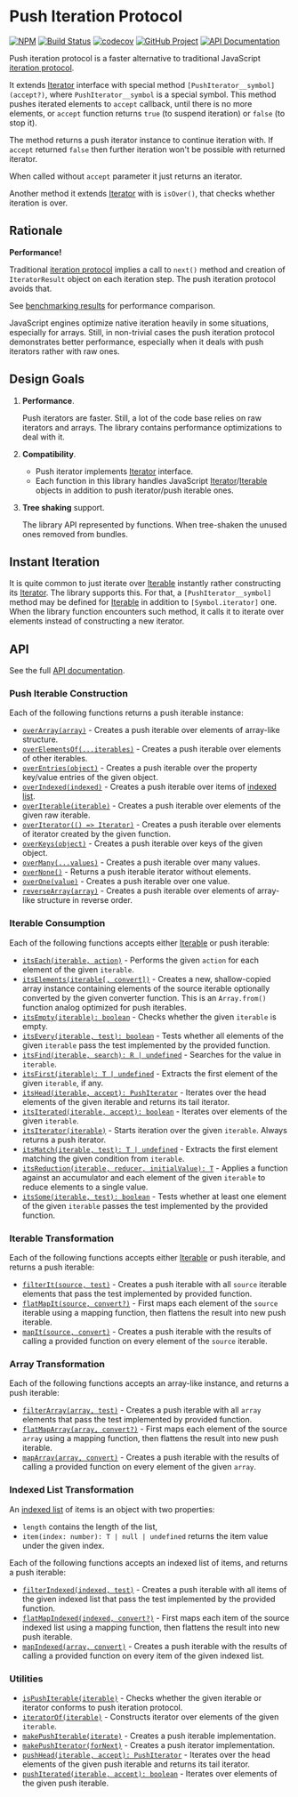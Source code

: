 Push Iteration Protocol
=======================

[![NPM][npm-image]][npm-url]
[![Build Status][build-status-img]][build-status-link]
[![codecov][codecov-image]][codecov-url]
[![GitHub Project][github-image]][github-url]
[![API Documentation][api-docs-image]][API documentation]

Push iteration protocol is a faster alternative to traditional JavaScript [iteration protocol].

It extends [Iterator] interface with special method `[PushIterator__symbol](accept?)`, where `PushIterator__symbol`
is a special symbol. This method pushes iterated elements to `accept` callback, until there is no more elements,
or `accept` function returns `true` (to suspend iteration) or `false` (to stop it).

The method returns a push iterator instance to continue iteration with. If `accept` returned `false` then further
iteration won't be possible with returned iterator.

When called without `accept` parameter it just returns an iterator.

Another method it extends [Iterator] with is `isOver()`, that checks whether iteration is over.

[iteration protocol]: https://developer.mozilla.org/en-US/docs/Web/JavaScript/Reference/Iteration_protocols
[Iterator]: https://developer.mozilla.org/en-US/docs/Web/JavaScript/Reference/Iteration_protocols#The_iterator_protocol

[npm-image]: https://img.shields.io/npm/v/@proc7ts/push-iterator.svg?logo=npm
[npm-url]: https://www.npmjs.com/package/@proc7ts/push-iterator
[build-status-img]: https://github.com/proc7ts/push-iterator/workflows/Build/badge.svg
[build-status-link]: https://github.com/proc7ts/push-iterator/actions?query=workflow%3ABuild
[codecov-image]: https://codecov.io/gh/proc7ts/push-iterator/branch/master/graph/badge.svg
[codecov-url]: https://codecov.io/gh/proc7ts/push-iterator
[github-image]: https://img.shields.io/static/v1?logo=github&label=GitHub&message=project&color=informational
[github-url]: https://github.com/proc7ts/push-iterator
[api-docs-image]: https://img.shields.io/static/v1?logo=typescript&label=API&message=docs&color=informational
[API documentation]: https://proc7ts.github.io/push-iterator/
[IoC]: https://en.wikipedia.org/wiki/Inversion_of_control


Rationale
---------

**Performance!**

Traditional [iteration protocol] implies a call to `next()` method and creation of `IteratorResult` object on each
iteration step. The push iteration protocol avoids that.

See [benchmarking results] for performance comparison.

JavaScript engines optimize native iteration heavily in some situations, especially for arrays. Still, in non-trivial
cases the push iteration protocol demonstrates better performance, especially when it deals with push iterators rather
with raw ones.

[benchmarking results]: https://github.com/proc7ts/push-iterator/tree/master/benchmarks


Design Goals
------------

1. **Performance**.
   
   Push iterators are faster. Still, a lot of the code base relies on raw iterators and arrays. The library contains
   performance optimizations to deal with it.

2. **Compatibility**.

   - Push iterator implements [Iterator] interface.
   - Each function in this library handles JavaScript [Iterator]/[Iterable] objects in addition to push iterator/push
     iterable ones.

3. **Tree shaking** support.

   The library API represented by functions. When tree-shaken the unused ones removed from bundles.

[Iterable]: https://developer.mozilla.org/en-US/docs/Web/JavaScript/Reference/Iteration_protocols#The_iterable_protocol


Instant Iteration
-----------------

It is quite common to just iterate over [Iterable] instantly rather constructing its [Iterator]. The library supports
this. For that, a `[PushIterator__symbol]` method may be defined for [Iterable] in addition to `[Symbol.iterator]` one.
When the library function encounters such method, it calls it to iterate over elements instead of constructing a new
iterator.


API
---

See the full [API documentation].


### Push Iterable Construction

Each of the following functions returns a push iterable instance:

- [`overArray(array)`][overArray] - Creates a push iterable over elements of array-like structure.
- [`overElementsOf(...iterables)`][overElementsOf] - Creates a push iterable over elements of other iterables.
- [`overEntries(object)`][overEntries] - Creates a push iterable over the property key/value entries of the given
  object.
- [`overIndexed(indexed)`][overIndexed] - Creates a push iterable over items of [indexed list]. 
- [`overIterable(iterable)`][overIterable] - Creates a push iterable over elements of the given raw iterable.  
- [`overIterator(() => Iterator)`][overIterator] - Creates a push iterable over elements of iterator created by the
  given function. 
- [`overKeys(object)`][overKeys] - Creates a push iterable over keys of the given object.
- [`overMany(...values)`][overMany] - Creates a push iterable over many values.
- [`overNone()`][overNone] - Returns a push iterable iterator without elements.
- [`overOne(value)`][overOne] - Creates a push iterable over one value.
- [`reverseArray(array)`][reverseArray] - Creates a push iterable over elements of array-like structure in reverse
  order.

[overArray]: https://proc7ts.github.io/push-iterator/modules/@proc7ts_push-iterator.html#overArray
[overElementsOf]: https://proc7ts.github.io/push-iterator/modules/@proc7ts_push-iterator.html#overElementsOf
[overEntries]: https://proc7ts.github.io/push-iterator/modules/@proc7ts_push-iterator.html#overEntries
[overIndexed]: https://proc7ts.github.io/push-iterator/modules/@proc7ts_push-iterator.html#overIndexed
[overIterable]: https://proc7ts.github.io/push-iterator/modules/@proc7ts_push-iterator.html#overIterable
[overIterator]: https://proc7ts.github.io/push-iterator/modules/@proc7ts_push-iterator.html#overIterator
[overKeys]: https://proc7ts.github.io/push-iterator/modules/@proc7ts_push-iterator.html#overKeys
[overMany]: https://proc7ts.github.io/push-iterator/modules/@proc7ts_push-iterator.html#overMany
[overNone]: https://proc7ts.github.io/push-iterator/modules/@proc7ts_push-iterator.html#overNone
[overOne]: https://proc7ts.github.io/push-iterator/modules/@proc7ts_push-iterator.html#overOne
[reverseArray]: https://proc7ts.github.io/push-iterator/modules/@proc7ts_push-iterator.html#reverseArray


### Iterable Consumption

Each of the following functions accepts either [Iterable] or push iterable:

- [`itsEach(iterable, action)`][itsEach] - Performs the given `action` for each element of the given `iterable`.
- [`itsElements(iterable[, convert])`][itsElements] - Creates a new, shallow-copied array instance containing elements
   of the source iterable optionally converted by the given converter function. This is an `Array.from()` function
   analog optimized for push iterables.
- [`itsEmpty(iterable): boolean`][itsEmpty] - Checks whether the given `iterable` is empty.
- [`itsEvery(iterable, test): boolean`][itsEvery] - Tests whether all elements of the given `iterable` pass the test
  implemented by the provided function.
- [`itsFind(iterable, search): R | undefined`][itsFind] - Searches for the value in `iterable`.
- [`itsFirst(iterable): T | undefined`][itsFirst] - Extracts the first element of the given `iterable`, if any.
- [`itsHead(iterable, accept): PushIterator`][itsHead] - Iterates over the head elements of the given iterable and
  returns its tail iterator.
- [`itsIterated(iterable, accept): boolean`][itsIterated] - Iterates over elements of the given `iterable`.
- [`itsIterator(iterable)`][itsIterator] - Starts iteration over the given `iterable`. Always returns a push iterator.
- [`itsMatch(iterable, test): T | undefined`][itsMatch] - Extracts the first element matching the given condition from
  `iterable`.
- [`itsReduction(iterable, reducer, initialValue): T`][itsReduction] - Applies a function against an accumulator and
   each element of the given `iterable` to reduce elements to a single value.
- [`itsSome(iterable, test): boolean`][itsSome] - Tests whether at least one element of the given `iterable` passes the
  test implemented by the provided function.

[itsEach]: https://proc7ts.github.io/push-iterator/modules/@proc7ts_push-iterator.html#itsEach
[itsElements]: https://proc7ts.github.io/push-iterator/modules/@proc7ts_push-iterator.html#itsElements
[itsEmpty]: https://proc7ts.github.io/push-iterator/modules/@proc7ts_push-iterator.html#itsEmpty
[itsEvery]: https://proc7ts.github.io/push-iterator/modules/@proc7ts_push-iterator.html#itsEvery
[itsFind]: https://proc7ts.github.io/push-iterator/modules/@proc7ts_push-iterator.html#itsFind
[itsFirst]: https://proc7ts.github.io/push-iterator/modules/@proc7ts_push-iterator.html#itsFirst
[itsHead]: https://proc7ts.github.io/push-iterator/modules/@proc7ts_push-iterator.html#itsHead
[itsIterated]: https://proc7ts.github.io/push-iterator/modules/@proc7ts_push-iterator.html#itsIterated
[itsIterator]: https://proc7ts.github.io/push-iterator/modules/@proc7ts_push-iterator.html#itsIterator
[itsMatch]: https://proc7ts.github.io/push-iterator/modules/@proc7ts_push-iterator.html#itsMatch
[itsReduction]: https://proc7ts.github.io/push-iterator/modules/@proc7ts_push-iterator.html#itsReduction
[itsSome]: https://proc7ts.github.io/push-iterator/modules/@proc7ts_push-iterator.html#itsSome


### Iterable Transformation

Each of the following functions accepts either [Iterable] or push iterable, and returns a push iterable:

- [`filterIt(source, test)`][filterIt] - Creates a push iterable with all `source` iterable elements that pass the test
  implemented by provided function.
- [`flatMapIt(source, convert?)`][flatMapIt] - First maps each element of the `source` iterable using a mapping
  function, then flattens the result into new push iterable.
- [`mapIt(source, convert)`][mapIt] - Creates a push iterable with the results of calling a provided function on every
  element of the `source` iterable.

[filterIt]: https://proc7ts.github.io/push-iterator/modules/@proc7ts_push-iterator.html#filterIt
[flatMapIt]: https://proc7ts.github.io/push-iterator/modules/@proc7ts_push-iterator.html#flatMapIt
[mapIt]: https://proc7ts.github.io/push-iterator/modules/@proc7ts_push-iterator.html#mapIt
  

### Array Transformation

Each of the following functions accepts an array-like instance, and returns a push iterable:  

- [`filterArray(array, test)`][filterArray] - Creates a push iterable with all `array` elements that pass the test
  implemented by provided function.
- [`flatMapArray(array, convert?)`][flatMapArray] - First maps each element of the source `array` using a mapping
  function, then flattens the result into new push iterable.
- [`mapArray(array, convert)`][mapArray] - Creates a push iterable with the results of calling a provided function on
  every element of the given `array`.

[filterArray]: https://proc7ts.github.io/push-iterator/modules/@proc7ts_push-iterator.html#filterArray
[flatMapArray]: https://proc7ts.github.io/push-iterator/modules/@proc7ts_push-iterator.html#flatMapArray
[mapArray]: https://proc7ts.github.io/push-iterator/modules/@proc7ts_push-iterator.html#mapArray


### Indexed List Transformation

An [indexed list] of items is an object with two properties:

- `length` contains the length of the list,
- `item(index: number): T | null | undefined` returns the item value under the given index.   

Each of the following functions accepts an indexed list of items, and returns a push iterable:

- [`filterIndexed(indexed, test)`][filterIndexed] - Creates a push iterable with all items of the given indexed list
  that pass the test implemented by the provided function.
- [`flatMapIndexed(indexed, convert?)`][flatMapIndexed] - First maps each item of the source indexed list using
  a mapping function, then flattens the result into new push iterable.
- [`mapIndexed(array, convert)`][mapIndexed] - Creates a push iterable with the results of calling a provided function
  on every item of the given indexed list.

[indexed list]: https://proc7ts.github.io/push-iterator/interfaces/@proc7ts_push-iterator.IndexedItemList.html
[filterIndexed]: https://proc7ts.github.io/push-iterator/modules/@proc7ts_push-iterator.html#filterIndexed
[flatMapIndexed]: https://proc7ts.github.io/push-iterator/modules/@proc7ts_push-iterator.html#flatMapIndexed
[mapIndexed]: https://proc7ts.github.io/push-iterator/modules/@proc7ts_push-iterator.html#mapIndexed


### Utilities

- [`isPushIterable(iterable)`][isPushIterable] - Checks whether the given iterable or iterator conforms to push
  iteration protocol.
- [`iteratorOf(iterable)`][iteratorOf] - Constructs iterator over elements of the given `iterable`.
- [`makePushIterable(iterate)`][makePushIterable] - Creates a push iterable implementation.
- [`makePushIterator(forNext)`][makePushIterator] - Creates a push iterator implementation.
- [`pushHead(iterable, accept): PushIterator`][pushHead] - Iterates over the head elements of the given push iterable
  and returns its tail iterator.
- [`pushIterated(iterable, accept): boolean`][pushIterated] - Iterates over elements of the given push iterable.

[isPushIterable]: https://proc7ts.github.io/push-iterator/modules/@proc7ts_push-iterator.html#isPushIterable
[iteratorOf]: https://proc7ts.github.io/push-iterator/modules/@proc7ts_push-iterator.html#iteratorOf
[makePushIterable]: https://proc7ts.github.io/push-iterator/modules/@proc7ts_push-iterator.html#makePushIterable
[makePushIterator]: https://proc7ts.github.io/push-iterator/modules/@proc7ts_push-iterator.html#makePushIterator
[pushHead]: https://proc7ts.github.io/push-iterator/modules/@proc7ts_push-iterator.html#pushHead
[pushIterated]: https://proc7ts.github.io/push-iterator/modules/@proc7ts_push-iterator.html#pushIterated
